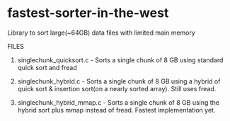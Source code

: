 # fastest-sorter-in-the-west
Library to sort large(~64GB) data files with limited main memory

FILES
1. singlechunk_quicksort.c - Sorts a single chunk of 8 GB using standard quick sort and fread

2. singlechunk_hybrid.c - Sorts a single chunk of 8 GB using a hybrid of quick sort & insertion sort(on a nearly sorted array). Still uses fread.

3. singlechunk_hybrid_mmap.c - Sorts a single chunk of 8 GB using the hybrid sort plus mmap instead of fread. Fastest implementation yet.
